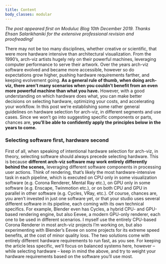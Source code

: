 ```yaml
---
title: Content
body_classes: modular
---
```


_The post appeared first on Moduluc Blog 10th December 2019. Thanks Ehsan Salarikhaniki  for the extensive professional revision and proofreading!_

There may not be too many disciplines, whether creative or scientific, that were more hardware intensive than architectural visualization. From the 1990’s, arch-viz artists hugely rely on their powerful machines, leveraging computer performance to serve their artwork. Over the years arch-viz software evolved and became more accessible, however so do expectations grow higher, pushing hardware requirements farther, and keeping evolvement going. **As a general rule of thumb, when doing arch-viz, there aren’t many scenarios when you couldn’t benefit from an even more powerful machine than what you have.** However, with a good understanding on which hardware does what, you can make better decisions on selecting hardware, optimizing your costs, and accelerating your workflow. In this post we’re establishing some rather general guidelines on hardware selection for arch-viz, in different segments and use cases. Since we won’t go into suggesting specific components or parts, chances are, **you’ll be able to confidently apply the principles below in the years to come.**

### Selecting software first, hardware second

First of all, when speaking of intentional hardware selection for arch-viz, in theory, selecting software should always precede selecting hardware. This is because **different arch-viz software may work entirely differently behind the scenes,** leveraging different software components in processing user actions. Think of rendering, that’s likely the most hardware-intensive task in each pipeline, which is executed on CPU only in some visualization software (e.g. Corona Renderer, Mental Ray etc.), on GPU only in some software (e.g. Enscape, Twinmotion etc.), or on both CPU and GPU in parallel in other software (e.g. Cycles, VRay, etc.). Of course, chances are, you aren’t invested in just one software yet, or that your studio uses several different software in its pipeline, each coming with its own technical specifics. For example, Blender even has Cycles, a hybrid CPU- and GPU-based rendering engine, but also Eevee, a modern GPU-only renderer, each one to be used in different scenarios. I myself use the entirely CPU-based Corona Renderer in most arch-viz projects I’m working on, but also experimenting with Blender’s Eevee on some projects for its extreme speed benefits, at the cost of minor quality loss. The two solutions come with entirely different hardware requirements to run fast, as you see. For keeping the article less specific, we’ll focus on balanced systems here, however – while selecting hardware – keep in mind the above, and try to weight your hardware requirements based on the software you’ll use most.